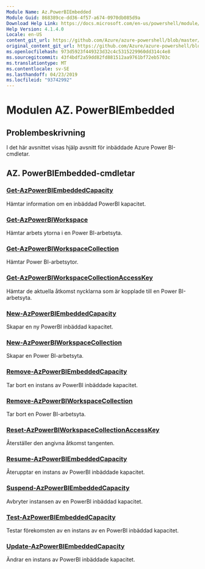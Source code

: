 ```yaml
---
Module Name: Az.PowerBIEmbedded
Module Guid: 868389ce-dd36-4f57-a674-0970db085d9a
Download Help Link: https://docs.microsoft.com/en-us/powershell/module/az.powerbiembedded
Help Version: 4.1.4.0
Locale: en-US
content_git_url: https://github.com/Azure/azure-powershell/blob/master/src/PowerBIEmbedded/PowerBIEmbedded/help/Az.PowerBIEmbedded.md
original_content_git_url: https://github.com/Azure/azure-powershell/blob/master/src/PowerBIEmbedded/PowerBIEmbedded/help/Az.PowerBIEmbedded.md
ms.openlocfilehash: 973d5923f449323d32c4c5315229960dd314c4e8
ms.sourcegitcommit: 43f4bdf2a59dd82fd881512aa9761bf72eb5703c
ms.translationtype: MT
ms.contentlocale: sv-SE
ms.lasthandoff: 04/23/2019
ms.locfileid: "93742992"
---
```

# Modulen AZ. PowerBIEmbedded
## Problembeskrivning
I det här avsnittet visas hjälp avsnitt för inbäddade Azure Power BI-cmdletar.

## AZ. PowerBIEmbedded-cmdletar
### [Get-AzPowerBIEmbeddedCapacity](Get-AzPowerBIEmbeddedCapacity.md)
Hämtar information om en inbäddad PowerBI kapacitet.

### [Get-AzPowerBIWorkspace](Get-AzPowerBIWorkspace.md)
Hämtar arbets ytorna i en Power BI-arbetsyta.

### [Get-AzPowerBIWorkspaceCollection](Get-AzPowerBIWorkspaceCollection.md)
Hämtar Power BI-arbetsytor.

### [Get-AzPowerBIWorkspaceCollectionAccessKey](Get-AzPowerBIWorkspaceCollectionAccessKey.md)
Hämtar de aktuella åtkomst nycklarna som är kopplade till en Power BI-arbetsyta.

### [New-AzPowerBIEmbeddedCapacity](New-AzPowerBIEmbeddedCapacity.md)
Skapar en ny PowerBI inbäddad kapacitet.

### [New-AzPowerBIWorkspaceCollection](New-AzPowerBIWorkspaceCollection.md)
Skapar en Power BI-arbetsyta.

### [Remove-AzPowerBIEmbeddedCapacity](Remove-AzPowerBIEmbeddedCapacity.md)
Tar bort en instans av PowerBI inbäddade kapacitet.

### [Remove-AzPowerBIWorkspaceCollection](Remove-AzPowerBIWorkspaceCollection.md)
Tar bort en Power BI-arbetsyta.

### [Reset-AzPowerBIWorkspaceCollectionAccessKey](Reset-AzPowerBIWorkspaceCollectionAccessKey.md)
Återställer den angivna åtkomst tangenten.

### [Resume-AzPowerBIEmbeddedCapacity](Resume-AzPowerBIEmbeddedCapacity.md)
Återupptar en instans av PowerBI inbäddade kapacitet.

### [Suspend-AzPowerBIEmbeddedCapacity](Suspend-AzPowerBIEmbeddedCapacity.md)
Avbryter instansen av en PowerBI inbäddad kapacitet.

### [Test-AzPowerBIEmbeddedCapacity](Test-AzPowerBIEmbeddedCapacity.md)
Testar förekomsten av en instans av en PowerBI inbäddad kapacitet.

### [Update-AzPowerBIEmbeddedCapacity](Update-AzPowerBIEmbeddedCapacity.md)
Ändrar en instans av PowerBI inbäddade kapacitet.

